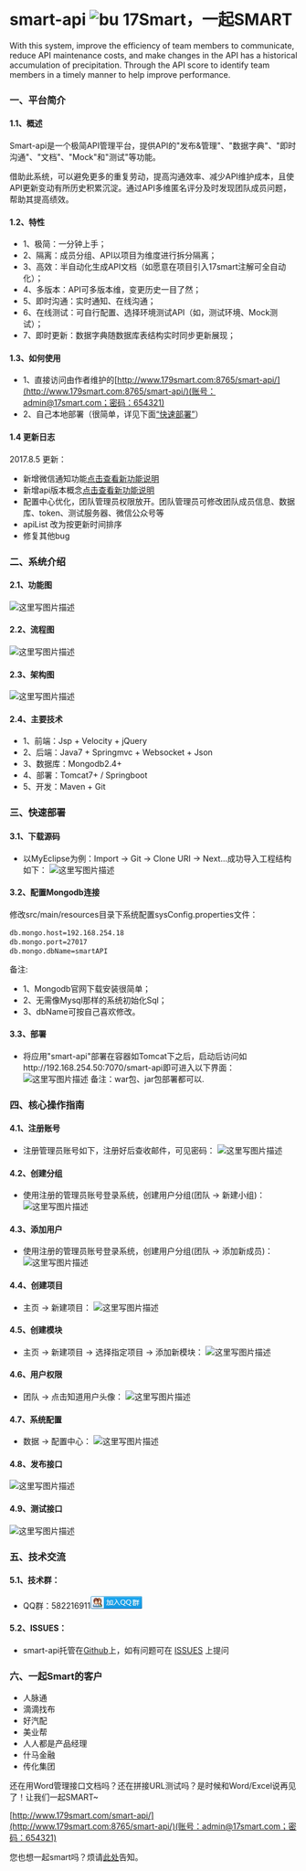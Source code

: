 # smart-api ![bu](https://camo.githubusercontent.com/8c93af46bfd72070ec0dcdf68bf74ec37349673b/68747470733a2f2f6170692e7472617669732d63692e6f72672f7468782f5241502e737667) 17Smart，一起SMART
With this system, improve the efficiency of team members to communicate, reduce API maintenance costs, and make changes in the API has a historical accumulation of precipitation. Through the API score to identify team members in a timely manner to help improve performance.







### 一、平台简介



#### 1.1、概述
Smart-api是一个极简API管理平台，提供API的"发布&管理"、"数据字典"、"即时沟通"、"文档"、"Mock"和"测试"等功能。

借助此系统，可以避免更多的重复劳动，提高沟通效率、减少API维护成本，且使API更新变动有所历史积累沉淀。通过API多维匿名评分及时发现团队成员问题，帮助其提高绩效。

#### 1.2、特性
- 1、极简：一分钟上手；
- 2、隔离：成员分组、API以项目为维度进行拆分隔离；
- 3、高效：半自动化生成API文档（如愿意在项目引入17smart注解可全自动化）；
- 4、多版本：API可多版本维，变更历史一目了然；
- 5、即时沟通：实时通知、在线沟通；
- 6、在线测试：可自行配置、选择环境测试API（如，测试环境、Mock测试）；
- 7、即时更新：数据字典随数据库表结构实时同步更新展现；

#### 1.3、如何使用
- 1、直接访问由作者维护的[http://www.179smart.com:8765/smart-api/](http://www.179smart.com:8765/smart-api/)(账号：admin@17smart.com；密码：654321)
- 2、自己本地部署（很简单，详见下面[“快速部署”](#部署)）


#### 1.4 更新日志

2017.8.5 更新：
- 新增微信通知功能[点击查看新功能说明](FEATURES.md)
- 新增api版本概念[点击查看新功能说明](FEATURES.md)
- 配置中心优化，团队管理员权限放开。团队管理员可修改团队成员信息、数据库、token、测试服务器、微信公众号等
- apiList 改为按更新时间排序
- 修复其他bug

### 二、系统介绍



#### 2.1、功能图
![这里写图片描述](http://img.blog.csdn.net/20170610171730760?watermark/2/text/aHR0cDovL2Jsb2cuY3Nkbi5uZXQvTG92ZUphdmFZREo=/font/5a6L5L2T/fontsize/400/fill/I0JBQkFCMA==/dissolve/70/gravity/SouthEast)
#### 2.2、流程图
![这里写图片描述](http://img.blog.csdn.net/20170610171751088?watermark/2/text/aHR0cDovL2Jsb2cuY3Nkbi5uZXQvTG92ZUphdmFZREo=/font/5a6L5L2T/fontsize/400/fill/I0JBQkFCMA==/dissolve/70/gravity/SouthEast)
#### 2.3、架构图
![这里写图片描述](http://img.blog.csdn.net/20170610171806761?watermark/2/text/aHR0cDovL2Jsb2cuY3Nkbi5uZXQvTG92ZUphdmFZREo=/font/5a6L5L2T/fontsize/400/fill/I0JBQkFCMA==/dissolve/70/gravity/SouthEast)
#### 2.4、主要技术
- 1、前端：Jsp + Velocity + jQuery 
- 2、后端：Java7 + Springmvc + Websocket + Json
- 3、数据库：Mongodb2.4+
- 4、部署：Tomcat7+ / Springboot
- 5、开发：Maven + Git



### 三、快速部署

#### 3.1、下载源码
- 以MyEclipse为例：Import -> Git -> Clone URI -> Next...成功导入工程结构如下：
![这里写图片描述](http://img.blog.csdn.net/20170610174634233?watermark/2/text/aHR0cDovL2Jsb2cuY3Nkbi5uZXQvTG92ZUphdmFZREo=/font/5a6L5L2T/fontsize/400/fill/I0JBQkFCMA==/dissolve/70/gravity/SouthEast)
#### 3.2、配置Mongodb连接
修改src/main/resources目录下系统配置sysConfig.properties文件：

```
db.mongo.host=192.168.254.18
db.mongo.port=27017
db.mongo.dbName=smartAPI
```
备注:
- 1、Mongodb官网下载安装很简单；
- 2、无需像Mysql那样的系统初始化Sql；
- 3、dbName可按自己喜欢修改。

#### 3.3、部署
- 将应用"smart-api"部署在容器如Tomcat下之后，启动后访问如http://192.168.254.50:7070/smart-api即可进入以下界面：
![这里写图片描述](http://img.blog.csdn.net/20170610180213210?watermark/2/text/aHR0cDovL2Jsb2cuY3Nkbi5uZXQvTG92ZUphdmFZREo=/font/5a6L5L2T/fontsize/400/fill/I0JBQkFCMA==/dissolve/70/gravity/SouthEast)
备注：war包、jar包部署都可以.



### 四、核心操作指南

#### 4.1、注册账号
- 注册管理员账号如下，注册好后查收邮件，可见密码：
![这里写图片描述](http://img.blog.csdn.net/20170610181501009?watermark/2/text/aHR0cDovL2Jsb2cuY3Nkbi5uZXQvTG92ZUphdmFZREo=/font/5a6L5L2T/fontsize/400/fill/I0JBQkFCMA==/dissolve/70/gravity/SouthEast)
#### 4.2、创建分组
- 使用注册的管理员账号登录系统，创建用户分组(团队 -> 新建小组)：
![这里写图片描述](http://img.blog.csdn.net/20170610182534643?watermark/2/text/aHR0cDovL2Jsb2cuY3Nkbi5uZXQvTG92ZUphdmFZREo=/font/5a6L5L2T/fontsize/400/fill/I0JBQkFCMA==/dissolve/70/gravity/SouthEast)
#### 4.3、添加用户
- 使用注册的管理员账号登录系统，创建用户分组(团队 -> 添加新成员)：
![这里写图片描述](http://img.blog.csdn.net/20170610183020693?watermark/2/text/aHR0cDovL2Jsb2cuY3Nkbi5uZXQvTG92ZUphdmFZREo=/font/5a6L5L2T/fontsize/400/fill/I0JBQkFCMA==/dissolve/70/gravity/SouthEast)
#### 4.4、创建项目
- 主页 -> 新建项目：
![这里写图片描述](http://img.blog.csdn.net/20170610183923370?watermark/2/text/aHR0cDovL2Jsb2cuY3Nkbi5uZXQvTG92ZUphdmFZREo=/font/5a6L5L2T/fontsize/400/fill/I0JBQkFCMA==/dissolve/70/gravity/SouthEast)
#### 4.5、创建模块
- 主页 -> 新建项目 -> 选择指定项目 -> 添加新模块：
![这里写图片描述](http://img.blog.csdn.net/20170610185021696?watermark/2/text/aHR0cDovL2Jsb2cuY3Nkbi5uZXQvTG92ZUphdmFZREo=/font/5a6L5L2T/fontsize/400/fill/I0JBQkFCMA==/dissolve/70/gravity/SouthEast)
#### 4.6、用户权限
- 团队 -> 点击知道用户头像：
![这里写图片描述](http://img.blog.csdn.net/20170610185706394?watermark/2/text/aHR0cDovL2Jsb2cuY3Nkbi5uZXQvTG92ZUphdmFZREo=/font/5a6L5L2T/fontsize/400/fill/I0JBQkFCMA==/dissolve/70/gravity/SouthEast)
#### 4.7、系统配置
- 数据 -> 配置中心：
![这里写图片描述](http://img.blog.csdn.net/20170610190657898?watermark/2/text/aHR0cDovL2Jsb2cuY3Nkbi5uZXQvTG92ZUphdmFZREo=/font/5a6L5L2T/fontsize/400/fill/I0JBQkFCMA==/dissolve/70/gravity/SouthEast)
#### 4.8、发布接口
![这里写图片描述](http://img.blog.csdn.net/20170610192017655?watermark/2/text/aHR0cDovL2Jsb2cuY3Nkbi5uZXQvTG92ZUphdmFZREo=/font/5a6L5L2T/fontsize/400/fill/I0JBQkFCMA==/dissolve/70/gravity/SouthEast)
#### 4.9、测试接口
![这里写图片描述](http://img.blog.csdn.net/20170610193135220?watermark/2/text/aHR0cDovL2Jsb2cuY3Nkbi5uZXQvTG92ZUphdmFZREo=/font/5a6L5L2T/fontsize/400/fill/I0JBQkFCMA==/dissolve/70/gravity/SouthEast)



### 五、技术交流


#### 5.1、技术群：

- QQ群：582216911[![17Smart 【2号群】](https://raw.githubusercontent.com/Aresyi/smart-api/master/doc/group.png)](//shang.qq.com/wpa/qunwpa?idkey=d407716d1a9691094f3bb7fe20fce9021dfec1279bcaf0d534639ccc335627ea)

#### 5.2、ISSUES：

- smart-api托管在[Github](https://github.com/Aresyi/smart-api)上，如有问题可在 [ISSUES](https://github.com/Aresyi/smart-api/issues/1) 上提问



### 六、一起Smart的客户


- 人脉通
- 滴滴找布
- 好汽配
- 美业帮
- 人人都是产品经理
- 什马金融
- 传化集团


还在用Word管理接口文档吗？还在拼接URL测试吗？是时候和Word/Excel说再见了！让我们一起SMART~

[http://www.179smart.com/smart-api/](http://www.179smart.com:8765/smart-api/)(账号：admin@17smart.com；密码：654321)

您也想一起smart吗？烦请[此处](https://github.com/Aresyi/smart-api/issues/2)告知。
